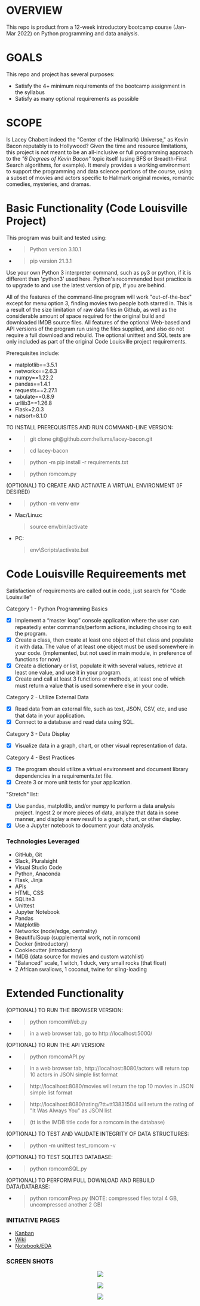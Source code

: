 # OVERVIEW
This repo is product from a 12-week introductory bootcamp course (Jan-Mar 2022) on Python programming and data analysis.

# GOALS
This repo and project has several purposes:
- Satisfy the 4+ minimum requirements of the bootcamp assignment in the syllabus
- Satisfy as many optional requirements as possible

# SCOPE
Is Lacey Chabert indeed the "Center of the (Hallmark) Universe," as Kevin Bacon reputably is to Hollywood? Given the time and resource limitations, this project is not meant to be an all-inclusive or full programming approach to the _"6 Degrees of Kevin Bacon"_ topic itself (using BFS or Breadth-First Search algorithms, for example). It merely provides a working environment to support the programming and data science portions of the course, using a subset of movies and actors specific to Hallmark original movies, romantic comedies, mysteries, and dramas.

# Basic Functionality (Code Louisville Project)
This program was built and tested using:

- > Python version 3.10.1

- > pip version 21.3.1

Use your own Python 3 interpreter command, such as py3 or python, if it is different than 'python3' used here. Python's recommended best practice is to upgrade to and use the latest version of pip, if you are behind.

All of the features of the command-line program will work "out-of-the-box" except for menu option 3, finding movies two people both starred in. This is a result of the size limitation of raw data files in Github, as well as the considerable amount of space required for the original build and downloaded IMDB source files. All features of the optional Web-based and API versions of the program run using the files supplied, and also do not require a full download and rebuild. The optional unittest and SQL tests are only included as part of the original Code Louisville project requirements.

Prerequisites include:
- matplotlib==3.5.1
- networkx==2.6.3
- numpy==1.22.2
- pandas==1.4.1
- requests==2.27.1
- tabulate==0.8.9
- urllib3==1.26.8
- Flask=2.0.3
- natsort=8.1.0

TO INSTALL PREREQUISITES AND RUN COMMAND-LINE VERSION:
  - >git clone <span>git@</span>github.com:hellums/lacey-bacon.git
  - >cd lacey-bacon
  - >python -m pip install -r requirements.txt
  - >python romcom.py

(OPTIONAL) TO CREATE AND ACTIVATE A VIRTUAL ENVIRONMENT (IF DESIRED)
- >python -m venv env
- Mac/Linux: 
  >source env/bin/activate
- PC:
  >env\Scripts\activate.bat

# Code Louisville Requireements met
Satisfaction of requirements are called out in code, just search for "Code Louisville"

Category 1 - Python Programming Basics
- [x] Implement a “master loop” console application where the user can repeatedly enter commands/perform actions, including choosing to exit the program.
- [x] Create a class, then create at least one object of that class and populate it with data. The value of at least one object must be used somewhere in your code. (implemented, but not used in main module, in preference of functions for now)
- [x] Create a dictionary or list, populate it with several values, retrieve at least one value, and use it in your program.
- [x] Create and call at least 3 functions or methods, at least one of which must return a value that is used somewhere else in your code.

Category 2 - Utilize External Data
- [x] Read data from an external file, such as text, JSON, CSV, etc, and use that data in your application.
- [x] Connect to a database and read data using SQL.

Category 3 - Data Display
- [x] Visualize data in a graph, chart, or other visual representation of data.

Category 4 - Best Practices
- [x] The program should utilize a virtual environment and document library dependencies in a requirements.txt file.
- [x] Create 3 or more unit tests for your application.

"Stretch" list:

- [x] Use pandas, matplotlib, and/or numpy to perform a data analysis project. Ingest 2 or more pieces of data, analyze that data in some manner, and display a new result to a graph, chart, or other display.
- [x] Use a Jupyter notebook to document your data analysis.

### Technologies Leveraged
- GitHub, Git
- Slack, Pluralsight
- Visual Studio Code
- Python, Anaconda
- Flask, Jinja
- APIs
- HTML, CSS
- SQLite3
- Unittest
- Jupyter Notebook
- Pandas
- Matplotlib 
- Networkx (node/edge, centrality)
- BeautifulSoup (supplemental work, not in romcom)
- Docker (introductory)
- Cookiecutter (introductory)
- IMDB (data source for movies and custom watchlist)
- "Balanced" scale, 1 witch, 1 duck, very small rocks (that float)
- 2 African swallows, 1 coconut, twine for sling-loading

# Extended Functionality 

(OPTIONAL) TO RUN THE BROWSER VERSION:
  - >python romcomWeb.py
  - >in a web browser tab, go to http://localhost:5000/ 

(OPTIONAL) TO RUN THE API VERSION:
  - >python romcomAPI.py

  - >in a web browser tab, http://localhost:8080/actors will return top 10 actors in JSON simple list format

  - >http://localhost:8080/movies will return the top 10 movies in JSON simple list format

  - >http://localhost:8080/rating/?tt=tt13831504 will return the rating of "It Was Always You" as JSON list 

  - >    (tt is the IMDB title code for a romcom in the database)

(OPTIONAL) TO TEST AND VALIDATE INTEGRITY OF DATA STRUCTURES:
  - >python -m unittest test_romcom -v

(OPTIONAL) TO TEST SQLITE3 DATABASE:
  - >python romcomSQL.py

(OPTIONAL) TO PERFORM FULL DOWNLOAD AND REBUILD DATA/DATABASE:
  - >python romcomPrep.py (NOTE: compressed files total 4 GB, uncompressed another 2 GB)

### INITIATIVE PAGES
- [Kanban](https://github.com/hellums/lacey-bacon/projects/1)
- [Wiki](https://github.com/hellums/lacey-bacon/wiki/1.-Data-Analytics-Course-Project)
- [Notebook/EDA](https://github.com/hellums/lacey-bacon/blob/root/romcomEDA.pdf)


### SCREEN SHOTS

<p align="center">
  <img src="https://user-images.githubusercontent.com/83464025/156023028-09a53cc7-01e8-49f8-bc2a-37ae3f663e9d.png" />
</p>

<p align="center">
  <img src="https://user-images.githubusercontent.com/83464025/156022771-72977fa3-bfa9-4812-922e-d605bcd3e682.png" />
</p>

<p align="center">
  <img src="https://user-images.githubusercontent.com/83464025/156023338-7bfa39cc-7c42-45a4-96d9-faeca56a3374.png" />
</p>

